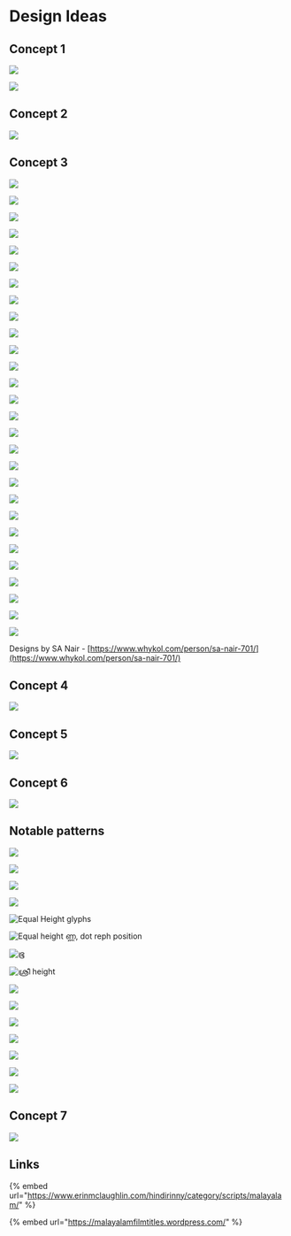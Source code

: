 # Design Ideas

## Concept 1

![](<../../.gitbook/assets/image (45).png>)

![](<../../.gitbook/assets/image (69).png>)

## Concept 2

![](<../../.gitbook/assets/image (46).png>)

## Concept 3

![](<../../.gitbook/assets/image (47).png>)

![](<../../.gitbook/assets/image (48).png>)

![](<../../.gitbook/assets/image (49).png>)

![](<../../.gitbook/assets/image (51).png>)

![](<../../.gitbook/assets/image (53).png>)

![](<../../.gitbook/assets/image (55).png>)

![](<../../.gitbook/assets/image (56).png>)

![](<../../.gitbook/assets/image (57).png>)

![](<../../.gitbook/assets/image (58).png>)

![](<../../.gitbook/assets/image (59).png>)

![](<../../.gitbook/assets/image (60).png>)



![](<../../.gitbook/assets/image (61).png>)

![](<../../.gitbook/assets/image (62).png>)

![](<../../.gitbook/assets/image (63).png>)

![](<../../.gitbook/assets/image (65).png>)

![](<../../.gitbook/assets/image (66).png>)

![](<../../.gitbook/assets/image (67).png>)

![](<../../.gitbook/assets/image (68).png>)

![](<../../.gitbook/assets/image (70).png>)

![](<../../.gitbook/assets/image (71).png>)

![](<../../.gitbook/assets/image (72).png>)

![](<../../.gitbook/assets/image (73).png>)

![](<../../.gitbook/assets/image (74).png>)

![](<../../.gitbook/assets/image (75).png>)

![](<../../.gitbook/assets/image (76).png>)

![](<../../.gitbook/assets/image (77).png>)

![](<../../.gitbook/assets/image (78).png>)

![](<../../.gitbook/assets/image (79).png>)

Designs by SA Nair - [https://www.whykol.com/person/sa-nair-701/](https://www.whykol.com/person/sa-nair-701/)

## Concept 4

![](<../../.gitbook/assets/image (50).png>)

## Concept 5

![](<../../.gitbook/assets/image (81).png>)

## Concept 6

![](../../.gitbook/assets/Screenshot\_20220508\_101123.png)



## Notable patterns

![](<../../.gitbook/assets/image (82).png>)

![](<../../.gitbook/assets/image (83).png>)

![](<../../.gitbook/assets/image (84).png>)

![](<../../.gitbook/assets/image (85).png>)

![Equal Height glyphs](<../../.gitbook/assets/image (86).png>)

![Equal height ണ്ണ, dot reph position](<../../.gitbook/assets/image (87).png>)

![ഭൂ](<../../.gitbook/assets/image (88).png>)

![ശ്രീ height](<../../.gitbook/assets/image (89).png>)

![](<../../.gitbook/assets/image (90).png>)

![](<../../.gitbook/assets/image (91).png>)

![](<../../.gitbook/assets/image (92).png>)

![](<../../.gitbook/assets/image (112).png>)

![](<../../.gitbook/assets/image (113).png>)

![](<../../.gitbook/assets/image (114).png>)



![](<../../.gitbook/assets/image (115).png>)

## Concept 7

![](../../.gitbook/assets/image.png)

## Links

{% embed url="https://www.erinmclaughlin.com/hindirinny/category/scripts/malayalam/" %}

{% embed url="https://malayalamfilmtitles.wordpress.com/" %}

